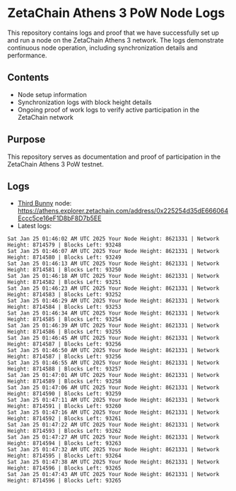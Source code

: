 # ZetaChain Athens 3 PoW Node Logs
This repository contains logs and proof that we have successfully set up and run a node on the ZetaChain Athens 3 network. The logs demonstrate continuous node operation, including synchronization details and performance.

## Contents
- Node setup information
- Synchronization logs with block height details
- Ongoing proof of work logs to verify active participation in the ZetaChain network

## Purpose
This repository serves as documentation and proof of participation in the ZetaChain Athens 3 PoW testnet.

## Logs

- [Third Bunny](https://thirdbunny.xyz/) node: https://athens.explorer.zetachain.com/address/0x225254d35dE666064Eccc5ce16eF1D8bF8D7b5EE
- Latest logs:
```
Sat Jan 25 01:46:02 AM UTC 2025 Your Node Height: 8621331 | Network Height: 8714579 | Blocks Left: 93248
Sat Jan 25 01:46:07 AM UTC 2025 Your Node Height: 8621331 | Network Height: 8714580 | Blocks Left: 93249
Sat Jan 25 01:46:13 AM UTC 2025 Your Node Height: 8621331 | Network Height: 8714581 | Blocks Left: 93250
Sat Jan 25 01:46:18 AM UTC 2025 Your Node Height: 8621331 | Network Height: 8714582 | Blocks Left: 93251
Sat Jan 25 01:46:23 AM UTC 2025 Your Node Height: 8621331 | Network Height: 8714583 | Blocks Left: 93252
Sat Jan 25 01:46:29 AM UTC 2025 Your Node Height: 8621331 | Network Height: 8714584 | Blocks Left: 93253
Sat Jan 25 01:46:34 AM UTC 2025 Your Node Height: 8621331 | Network Height: 8714585 | Blocks Left: 93254
Sat Jan 25 01:46:39 AM UTC 2025 Your Node Height: 8621331 | Network Height: 8714586 | Blocks Left: 93255
Sat Jan 25 01:46:45 AM UTC 2025 Your Node Height: 8621331 | Network Height: 8714587 | Blocks Left: 93256
Sat Jan 25 01:46:50 AM UTC 2025 Your Node Height: 8621331 | Network Height: 8714587 | Blocks Left: 93256
Sat Jan 25 01:46:55 AM UTC 2025 Your Node Height: 8621331 | Network Height: 8714588 | Blocks Left: 93257
Sat Jan 25 01:47:01 AM UTC 2025 Your Node Height: 8621331 | Network Height: 8714589 | Blocks Left: 93258
Sat Jan 25 01:47:06 AM UTC 2025 Your Node Height: 8621331 | Network Height: 8714590 | Blocks Left: 93259
Sat Jan 25 01:47:11 AM UTC 2025 Your Node Height: 8621331 | Network Height: 8714591 | Blocks Left: 93260
Sat Jan 25 01:47:16 AM UTC 2025 Your Node Height: 8621331 | Network Height: 8714592 | Blocks Left: 93261
Sat Jan 25 01:47:22 AM UTC 2025 Your Node Height: 8621331 | Network Height: 8714593 | Blocks Left: 93262
Sat Jan 25 01:47:27 AM UTC 2025 Your Node Height: 8621331 | Network Height: 8714594 | Blocks Left: 93263
Sat Jan 25 01:47:32 AM UTC 2025 Your Node Height: 8621331 | Network Height: 8714595 | Blocks Left: 93264
Sat Jan 25 01:47:38 AM UTC 2025 Your Node Height: 8621331 | Network Height: 8714596 | Blocks Left: 93265
Sat Jan 25 01:47:43 AM UTC 2025 Your Node Height: 8621331 | Network Height: 8714596 | Blocks Left: 93265
```
